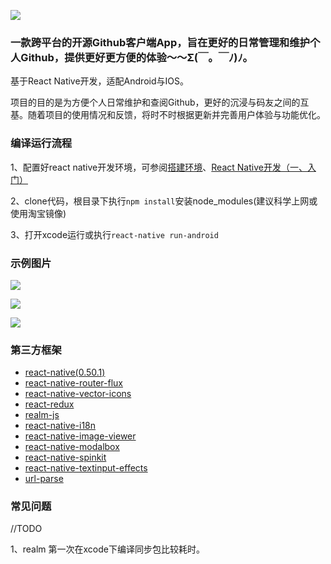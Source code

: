 ![](https://github.com/CarGuo/GSYGithubApp/blob/master/logo.png)

### 一款跨平台的开源Github客户端App，旨在更好的日常管理和维护个人Github，提供更好更方便的体验～～Σ(￣。￣ﾉ)ﾉ。

基于React Native开发，适配Android与IOS。


项目的目的是为方便个人日常维护和查阅Github，更好的沉浸与码友之间的互基。随着项目的使用情况和反馈，将时不时根据更新并完善用户体验与功能优化。


### 编译运行流程

1、配置好react native开发环境，可参阅[搭建环境](http://reactnative.cn/docs/0.51/getting-started.html)、[React Native开发（一、入门）](http://www.jianshu.com/p/97692b1c451d)

2、clone代码，根目录下执行`npm install`安装node_modules(建议科学上网或使用淘宝镜像)

3、打开xcode运行或执行`react-native run-android`


### 示例图片

![](https://github.com/CarGuo/GSYGithubApp/blob/master/1.jpg)

![](https://github.com/CarGuo/GSYGithubApp/blob/master/2.jpg)

![](https://github.com/CarGuo/GSYGithubApp/blob/master/3.jpg)

### 第三方框架

* [react-native(0.50.1)](http://reactnative.cn/docs/0.51/getting-started.html)
* [react-native-router-flux](https://github.com/aksonov/react-native-router-flux)
* [react-native-vector-icons](https://github.com/oblador/react-native-vector-icons)
* [react-redux](https://github.com/reactjs/react-redux)
* [realm-js](https://github.com/realm/realm-js)
* [react-native-i18n](https://github.com/AlexanderZaytsev/react-native-i18n)
* [react-native-image-viewer](https://github.com/ascoders/react-native-image-viewer)
* [react-native-modalbox](https://github.com/maxs15/react-native-modalbox)
* [react-native-spinkit](https://github.com/maxs15/react-native-spinkit)
* [react-native-textinput-effects](https://github.com/halilb/react-native-textinput-effects)
* [url-parse](https://github.com/unshiftio/url-parse)

### 常见问题
//TODO

1、realm 第一次在xcode下编译同步包比较耗时。
